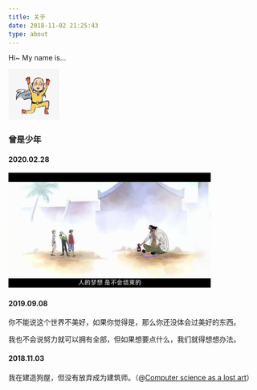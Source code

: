```yaml
---
title: 关于
date: 2018-11-02 21:25:43
type: about
---
```


Hi~ My name is...

<img src="avatar.jpg" width="20%" style="margin-left:0;" class="no-shadow">

### 曾是少年

#### 2020.02.28

<img src="dream.jpeg" width="80%" style="margin-left:0;" class="no-shadow">

#### 2019.09.08

你不能说这个世界不美好，如果你觉得是，那么你还没体会过美好的东西。

我也不会说努力就可以拥有全部，但如果想要点什么，我们就得想想办法。

#### 2018.11.03

我在建造狗屋，但没有放弃成为建筑师。（@[Computer science as a lost art](http://rubyhacker.com/blog2/20150917.html)）

